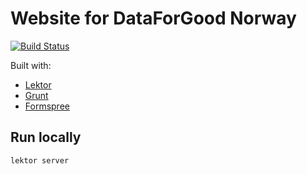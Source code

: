 # Website for DataForGood Norway

[![Build Status](https://travis-ci.org/DataForGood-Norway/DataForGood-Norway.github.io.svg?branch=master)](https://travis-ci.org/DataForGood-Norway/DataForGood-Norway.github.io)


Built with:

* [Lektor](https://www.getlektor.com/)
* [Grunt](https://gruntjs.com/getting-started)
* [Formspree](https://formspree.io)


## Run locally

```shell
lektor server
```